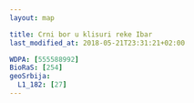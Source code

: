```yaml
---
layout: map

title: Crni bor u klisuri reke Ibar
last_modified_at: 2018-05-21T23:31:21+02:00

WDPA: [555588992]
BioRaS: [254]
geoSrbija:
  L1_182: [27]
---
```

